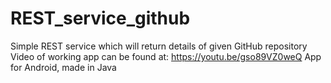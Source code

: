 # REST_service_github
Simple REST service which will return details of given GitHub repository
Video of working app can be found at: https://youtu.be/gso89VZ0weQ 
App for Android, made in Java
